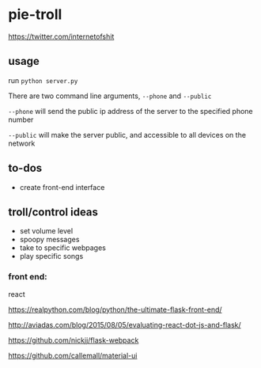# pie-troll
<https://twitter.com/internetofshit>

## usage
run `python server.py`

There are two command line arguments, `--phone` and `--public`

`--phone` will send the public ip address of the server to the specified phone number

`--public` will make the server public, and accessible to all devices on the network

## to-dos
-   create front-end interface

## troll/control ideas
-   set volume level
-   spoopy messages
-   take to specific webpages
-   play specific songs

### front end:

react

<https://realpython.com/blog/python/the-ultimate-flask-front-end/>

<http://aviadas.com/blog/2015/08/05/evaluating-react-dot-js-and-flask/>

https://github.com/nickjj/flask-webpack

https://github.com/callemall/material-ui
